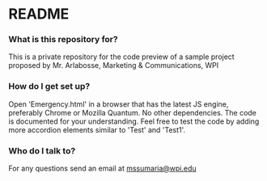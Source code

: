 # README #

### What is this repository for? ###
This is a private repository for the code preview of a sample project proposed by Mr. Arlabosse, Marketing & Communications, WPI

### How do I get set up? ###
Open 'Emergency.html' in a browser that has the latest JS engine, preferably Chrome or Mozilla Quantum.
No other dependencies.
The code is documented for your understanding.
Feel free to test the code by adding more accordion elements similar to 'Test' and 'Test1'.

### Who do I talk to? ###
For any questions send an email at mssumaria@wpi.edu 

